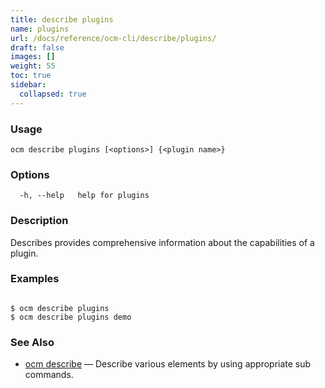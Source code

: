 ```yaml
---
title: describe plugins
name: plugins
url: /docs/reference/ocm-cli/describe/plugins/
draft: false
images: []
weight: 55
toc: true
sidebar:
  collapsed: true
---
```

### Usage

```
ocm describe plugins [<options>] {<plugin name>}
```

### Options

```
  -h, --help   help for plugins
```

### Description


Describes provides comprehensive information about the capabilities of
a plugin.


### Examples

```

$ ocm describe plugins
$ ocm describe plugins demo

```

### See Also

* [ocm describe](/docs/reference/ocm-cli/describe/)	 &mdash; Describe various elements by using appropriate sub commands.

